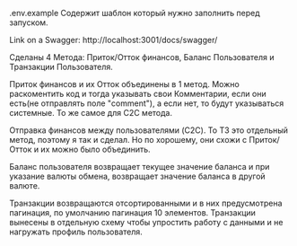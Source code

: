 .env.example Содержит шаблон который нужно заполнить перед запуском. 

Link on a Swagger: http://localhost:3001/docs/swagger/

Сделаны 4 Метода: Приток/Отток финансов, Баланс Пользователя и Транзакции
Пользователя.

Приток финансов и их Отток объединены в 1 метод. Можно раскоментить код и тогда
указывать свои Комментарии, если они есть(не отправлять поле "comment"), а если
нет, то будут указываться системные. То же самое для C2C метода.

Отправка финансов между пользователями (C2C). То ТЗ это отдельный метод, поэтому
я так и сделал. Но по хорошему, они схожи с Приток/Отток и их можно было
объединить.

Баланс пользователя возвращает текущее значение баланса и при указание валюты
обмена, возвращает значение баланса в другой валюте.

Транзакции возвращаются отсортированными и в них предусмотрена пагинация, по
умолчанию пагинация 10 элементов. Транзакции вынесены в отдельную схему чтобы
упростить работу с данными и не нагружать профиль пользователя.
